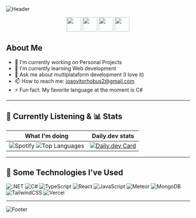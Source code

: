 ![Header](https://capsule-render.vercel.app/api?type=waving&height=125&color=gradient&text=Jo%C3%A3o%20here%20%F0%9F%91%8B&animation=fadeIn)

<p align="center">
  <a href="https://www.instagram.com/JV.Hobus/"><img height="40" src="https://skillicons.dev/icons?i=instagram" /></a>
  <a href="https://github.com/miojo-dev"><img height="40" src="https://skillicons.dev/icons?i=github" /></a>
  <a href="https://medium.com/@joaovitorhobus2"><img height="40" src="https://uxwing.com/wp-content/themes/uxwing/download/brands-and-social-media/medium-logo-icon.png" /></a>
  <a href="https://app.daily.dev/miojonoiado"><img height="40" src="https://play-lh.googleusercontent.com/ZejAkIHFw3knpmq77o6jJd9yDmzoqWOU-GmHZDIpxMjm8V30_WbR06VASibWPSxjc-W1=s256-rw" /></a>
</p>

## About Me

- 🔭 I'm currently working on Personal Projects
- 🌱 I'm currently learning Web development  
- 💬 Ask me about multiplataform development (I love it)  
- 📫 How to reach me: joaovitorhobus2@gmail.com  
- ⚡ Fun fact: My favorite language at the moment is C#  

---

## 🎵 Currently Listening & 📊 Stats

| What I'm doing | Daily.dev stats |
|---------|----------------|
| ![Spotify](https://spotify-github-profile.kittinanx.com/api/view.svg?uid=whbsxmx5fr8t12lbrci8us73c&cover_image=true&theme=novatorem&show_offline=false&background_color=121212&interchange=true&bar_color=53b14f&bar_color_cover=false) ![Top Languages](https://github-readme-stats.vercel.app/api/top-langs/?username=miojo-dev&layout=donut-vertical&theme=dark) | [![Daily.dev Card](https://api.daily.dev/devcards/v2/r7LKdLWAdoqp5MNvspkdz.png?r=zws&type=default)](https://app.daily.dev/miojonoiado) |

---

## 🧪 Some Technologies I've Used

  ![.NET](https://img.shields.io/badge/.NET-5C2D91?style=for-the-badge&logo=.net&logoColor=white)
  ![C#](https://img.shields.io/badge/c%23-%23239120.svg?style=for-the-badge&logo=csharp&logoColor=white)
  ![TypeScript](https://img.shields.io/badge/typescript-%23007ACC.svg?style=for-the-badge&logo=typescript&logoColor=white)
  ![React](https://img.shields.io/badge/react-%2320232a.svg?style=for-the-badge&logo=react&logoColor=%2361DAFB)
  ![JavaScript](https://img.shields.io/badge/javascript-%23323330.svg?style=for-the-badge&logo=javascript&logoColor=%23F7DF1E)
  ![Meteor](https://img.shields.io/badge/meteorjs-%23d74c4c.svg?style=for-the-badge&logo=meteor&logoColor=white)
  ![MongoDB](https://img.shields.io/badge/MongoDB-%234ea94b.svg?style=for-the-badge&logo=mongodb&logoColor=white)
  ![TailwindCSS](https://img.shields.io/badge/tailwindcss-%2338B2AC.svg?style=for-the-badge&logo=tailwind-css&logoColor=white)
  ![Vercel](https://img.shields.io/badge/vercel-%23000000.svg?style=for-the-badge&logo=vercel&logoColor=white)

---

![Footer](https://capsule-render.vercel.app/api?type=waving&color=gradient&height=125&section=footer)
